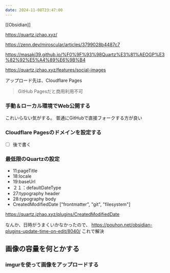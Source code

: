 ```yaml
---
date: 2024-11-08T23:47:00
---
```



[[Obsidian]]


https://quartz.jzhao.xyz/

https://zenn.dev/miroscular/articles/3799028b4487c7

https://masaki39.github.io/%F0%9F%93%98Quartz%E3%81%AEOGP%E3%82%92%E5%A4%89%E6%9B%B4

https://quartz.jzhao.xyz/features/social-images


アップロード先は、Cloudflare Pages
> GitHub Pagesだと商用利用不可





### 手動＆ローカル環境でWeb公開する
これいらない気がする。
普通にGitHubで直接フォークする方が良い



### Cloudflare Pagesのドメインを設定する
- [ ] 後で書く


### 最低限のQuartzの設定
- 11:pageTitle
- 18:locale
- 19:baseUrl
- ２１：defaultDateType
- 27:typography header
- 28:typography body
- CreatedModifiedDate \["frontmatter", "git", "filesystem"]

https://quartz.jzhao.xyz/plugins/CreatedModifiedDate

なんか、日時がうまくいかなかったので、
https://pouhon.net/obsidian-plugins-update-time-on-edit/8040/
これで解決


## 画像の容量を何とかする
### imgurを使って画像をアップロードする
